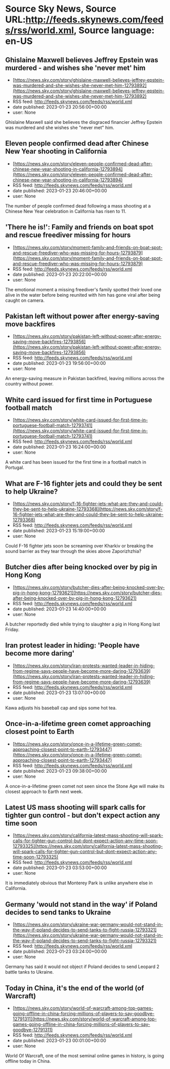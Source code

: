 # Source Sky News, Source URL:http://feeds.skynews.com/feeds/rss/world.xml, Source language: en-US

## Ghislaine Maxwell believes Jeffrey Epstein was murdered - and wishes she 'never met' him
 - [https://news.sky.com/story/ghislaine-maxwell-believes-jeffrey-epstein-was-murdered-and-she-wishes-she-never-met-him-12793892](https://news.sky.com/story/ghislaine-maxwell-believes-jeffrey-epstein-was-murdered-and-she-wishes-she-never-met-him-12793892)
 - RSS feed: http://feeds.skynews.com/feeds/rss/world.xml
 - date published: 2023-01-23 20:56:00+00:00
 - user: None

Ghislaine Maxwell said she believes the disgraced financier Jeffrey Epstein was murdered and she wishes she "never met" him.

## Eleven people confirmed dead after Chinese New Year shooting in California
 - [https://news.sky.com/story/eleven-people-confirmed-dead-after-chinese-new-year-shooting-in-california-12793894](https://news.sky.com/story/eleven-people-confirmed-dead-after-chinese-new-year-shooting-in-california-12793894)
 - RSS feed: http://feeds.skynews.com/feeds/rss/world.xml
 - date published: 2023-01-23 20:46:00+00:00
 - user: None

The number of people confirmed dead following a mass shooting at a Chinese New Year celebration in California has risen to 11.

## 'There he is!': Family and friends on boat spot and rescue freediver missing for hours
 - [https://news.sky.com/story/moment-family-and-friends-on-boat-spot-and-rescue-freediver-who-was-missing-for-hours-12793879](https://news.sky.com/story/moment-family-and-friends-on-boat-spot-and-rescue-freediver-who-was-missing-for-hours-12793879)
 - RSS feed: http://feeds.skynews.com/feeds/rss/world.xml
 - date published: 2023-01-23 20:22:00+00:00
 - user: None

The emotional moment a missing freediver's family spotted their loved one alive in the water before being reunited with him has gone viral after being caught on camera.

## Pakistan left without power after energy-saving move backfires
 - [https://news.sky.com/story/pakistan-left-without-power-after-energy-saving-move-backfires-12793856](https://news.sky.com/story/pakistan-left-without-power-after-energy-saving-move-backfires-12793856)
 - RSS feed: http://feeds.skynews.com/feeds/rss/world.xml
 - date published: 2023-01-23 19:56:00+00:00
 - user: None

An energy-saving measure in Pakistan backfired, leaving millions across the country without power.

## White card issued for first time in Portuguese football match
 - [https://news.sky.com/story/white-card-issued-for-first-time-in-portuguese-football-match-12793741](https://news.sky.com/story/white-card-issued-for-first-time-in-portuguese-football-match-12793741)
 - RSS feed: http://feeds.skynews.com/feeds/rss/world.xml
 - date published: 2023-01-23 16:24:00+00:00
 - user: None

A white card has been issued for the first time in a football match in Portugal.

## What are F-16 fighter jets and could they be sent to help Ukraine?
 - [https://news.sky.com/story/f-16-fighter-jets-what-are-they-and-could-they-be-sent-to-help-ukraine-12793368](https://news.sky.com/story/f-16-fighter-jets-what-are-they-and-could-they-be-sent-to-help-ukraine-12793368)
 - RSS feed: http://feeds.skynews.com/feeds/rss/world.xml
 - date published: 2023-01-23 15:19:00+00:00
 - user: None

Could F-16 fighter jets soon be screaming over Kharkiv or breaking the sound barrier as they tear through the skies above Zaporizhzhia?

## Butcher dies after being knocked over by pig in Hong Kong
 - [https://news.sky.com/story/butcher-dies-after-being-knocked-over-by-pig-in-hong-kong-12793621](https://news.sky.com/story/butcher-dies-after-being-knocked-over-by-pig-in-hong-kong-12793621)
 - RSS feed: http://feeds.skynews.com/feeds/rss/world.xml
 - date published: 2023-01-23 14:40:00+00:00
 - user: None

A butcher reportedly died while trying to slaughter a pig in Hong Kong last Friday.&#160;

## Iran protest leader in hiding: 'People have become more daring'
 - [https://news.sky.com/story/iran-protests-wanted-leader-in-hiding-from-regime-says-people-have-become-more-daring-12793639](https://news.sky.com/story/iran-protests-wanted-leader-in-hiding-from-regime-says-people-have-become-more-daring-12793639)
 - RSS feed: http://feeds.skynews.com/feeds/rss/world.xml
 - date published: 2023-01-23 13:07:00+00:00
 - user: None

Kawa adjusts his baseball cap and sips some hot tea.

## Once-in-a-lifetime green comet approaching closest point to Earth
 - [https://news.sky.com/story/once-in-a-lifetime-green-comet-approaching-closest-point-to-earth-12793447](https://news.sky.com/story/once-in-a-lifetime-green-comet-approaching-closest-point-to-earth-12793447)
 - RSS feed: http://feeds.skynews.com/feeds/rss/world.xml
 - date published: 2023-01-23 09:38:00+00:00
 - user: None

A once-in-a-lifetime green comet not seen since the Stone Age will make its closest approach to Earth next week.

## Latest US mass shooting will spark calls for tighter gun control - but don't expect action any time soon
 - [https://news.sky.com/story/california-latest-mass-shooting-will-spark-calls-for-tighter-gun-control-but-dont-expect-action-any-time-soon-12793325](https://news.sky.com/story/california-latest-mass-shooting-will-spark-calls-for-tighter-gun-control-but-dont-expect-action-any-time-soon-12793325)
 - RSS feed: http://feeds.skynews.com/feeds/rss/world.xml
 - date published: 2023-01-23 03:53:00+00:00
 - user: None

It is immediately obvious that Monterey Park is unlike anywhere else in California.

## Germany 'would not stand in the way' if Poland decides to send tanks to Ukraine
 - [https://news.sky.com/story/ukraine-war-germany-would-not-stand-in-the-way-if-poland-decides-to-send-tanks-to-fight-russia-12793321](https://news.sky.com/story/ukraine-war-germany-would-not-stand-in-the-way-if-poland-decides-to-send-tanks-to-fight-russia-12793321)
 - RSS feed: http://feeds.skynews.com/feeds/rss/world.xml
 - date published: 2023-01-23 03:24:00+00:00
 - user: None

Germany has said it would not object if Poland decides to send Leopard 2 battle tanks to Ukraine.

## Today in China, it's the end of the world (of Warcraft)
 - [https://news.sky.com/story/world-of-warcraft-among-top-games-going-offline-in-china-forcing-millions-of-players-to-say-goodbye-12791311](https://news.sky.com/story/world-of-warcraft-among-top-games-going-offline-in-china-forcing-millions-of-players-to-say-goodbye-12791311)
 - RSS feed: http://feeds.skynews.com/feeds/rss/world.xml
 - date published: 2023-01-23 00:01:00+00:00
 - user: None

World Of Warcraft, one of the most seminal online games in history, is going offline today in China.

